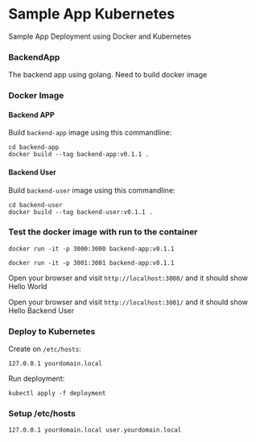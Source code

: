 # Sample App Kubernetes

Sample App Deployment using Docker and Kubernetes

### BackendApp

The backend app using golang. Need to build docker image


### Docker Image

#### Backend APP

Build `backend-app` image using this commandline:

```
cd backend-app
docker build --tag backend-app:v0.1.1 .
```

#### Backend User

Build `backend-user` image using this commandline:

```
cd backend-user
docker build --tag backend-user:v0.1.1 .
```


### Test the docker image with run to the container

`docker run -it -p 3000:3000 backend-app:v0.1.1`

`docker run -it -p 3001:3001 backend-app:v0.1.1`

Open your browser and visit `http://localhost:3000/` and it should show Hello World

Open your browser and visit `http://localhost:3001/` and it should show Hello Backend User


### Deploy to Kubernetes

Create on `/etc/hosts`:

`127.0.0.1 yourdomain.local`

Run deployment:

`kubectl apply -f deployment`


### Setup /etc/hosts

```
127.0.0.1 yourdomain.local user.yourdomain.local
```